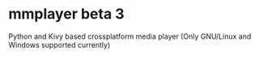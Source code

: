 # mmplayer beta 3
Python and Kivy based crossplatform media player (Only GNU/Linux and Windows supported currently)    
